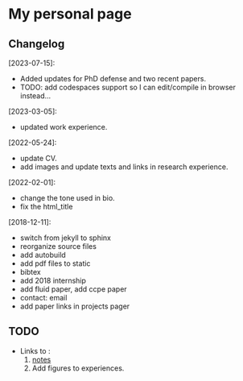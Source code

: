 # My personal page

## Changelog
[2023-07-15]:
* Added updates for PhD defense and two recent papers.
* TODO: add codespaces support so I can edit/compile in browser instead...

[2023-03-05]:
* updated work experience.

[2022-05-24]:
* update CV.
* add images and update texts and links in research experience.

[2022-02-01]:
* change the tone used in bio.
* fix the html\_title

[2018-12-11]:
* switch from jekyll to sphinx
* reorganize source files
* add autobuild
* add pdf files to static
* bibtex
* add 2018 internship
* add fluid paper, add ccpe paper
* contact: email
* add paper links in projects pager

## TODO
* Links to :
	1. [notes](https://fengggli.github.io/ResearchDocs/)
	2. Add figures to experiences. 

